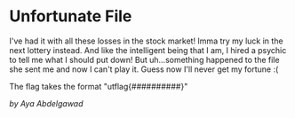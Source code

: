 # Unfortunate File

I've had it with all these losses in the stock market! Imma try my luck in the next lottery instead. And like the intelligent being that I am, I hired a psychic to tell me what I should put down! But uh...something happened to the file she sent me and now I can't play it. Guess now I'll never get my fortune :(

The flag takes the format "utflag{##########}"

_by Aya Abdelgawad_
